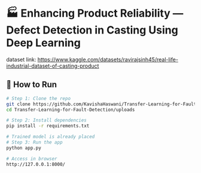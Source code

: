# 🏭 Enhancing Product Reliability — Defect Detection in Casting Using Deep Learning

dataset link: https://www.kaggle.com/datasets/ravirajsinh45/real-life-industrial-dataset-of-casting-product

## 🚀 How to Run

```bash
# Step 1: Clone the repo
git clone https://github.com/KavishaHaswani/Transfer-Learning-for-Fault-Detection.git
cd Transfer-Learning-for-Fault-Detection/uploads

# Step 2: Install dependencies
pip install -r requirements.txt

# Trained model is already placed
# Step 3: Run the app
python app.py

# Access in browser
http://127.0.0.1:8000/
